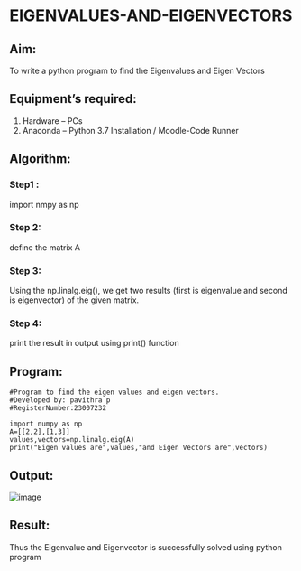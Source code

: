 # EIGENVALUES-AND-EIGENVECTORS
## Aim:
To write a python program to find the Eigenvalues and Eigen Vectors
## Equipment’s required:
1. 	Hardware – PCs
2. 	Anaconda – Python 3.7 Installation / Moodle-Code Runner
## Algorithm:
### Step1 : 
import nmpy as np
### Step 2:
define the matrix A
### Step 3:
Using the np.linalg.eig(),  we get two results (first is eigenvalue and second is eigenvector) of the given matrix.
### Step 4:
print the result in output using print() function

## Program:
```
#Program to find the eigen values and eigen vectors.
#Developed by: pavithra p
#RegisterNumber:23007232

import numpy as np
A=[[2,2],[1,3]]
values,vectors=np.linalg.eig(A)
print("Eigen values are",values,"and Eigen Vectors are",vectors)
```
## Output:
![image](https://github.com/23007232/EIGENVALUES-AND-EIGENVECTORS/assets/139115574/cac0bacd-46d9-4268-b935-2bbc03cfbed1)

## Result:
Thus the Eigenvalue and Eigenvector is successfully solved using python program
